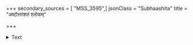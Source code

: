 +++
secondary_sources = [ "MSS_3595",]
jsonClass = "Subhaashita"
title = "अष्टोत्तरशतं श्लोकम्"

+++

<details><summary>Text</summary>

अष्टोत्तरशतं श्लोकं चाणक्येन यथोदितम्।  
यस्य विज्ञानमात्रेण न् णां प्रज्ञा प्रवर्धते॥
</details>

